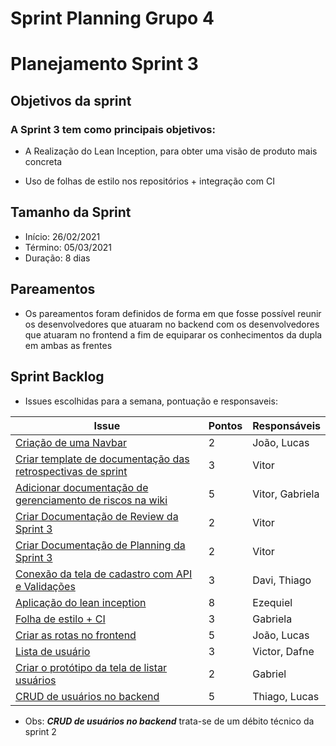 # Sprint Planning Grupo 4

# Planejamento Sprint 3

## Objetivos da sprint

### A Sprint 3 tem como principais objetivos: 

- A Realização do Lean Inception, para obter uma visão de produto mais concreta

- Uso de folhas de estilo nos repositórios + integração com CI

## Tamanho da Sprint

- Início: 26/02/2021
- Término: 05/03/2021
- Duração: 8 dias

## Pareamentos

- Os pareamentos foram definidos de forma em que fosse possível reunir os desenvolvedores que atuaram no backend com os desenvolvedores que atuaram no frontend a fim de equiparar os conhecimentos da dupla em ambas as frentes

## Sprint Backlog

- Issues escolhidas para a semana, pontuação e responsaveis:

|Issue|Pontos|Responsáveis|
|--|--|--|
|[Criação de uma Navbar]("https://github.com/fga-eps-mds/2020-2-G4/issues/38")|2|João, Lucas|
|[Criar template de documentação das retrospectivas de sprint]("https://github.com/fga-eps-mds/2020-2-G4/issues/42")|3|Vitor|
|[Adicionar documentação de gerenciamento de riscos na wiki]("https://github.com/fga-eps-mds/2020-2-G4/issues/43")|5|Vitor, Gabriela|
|[Criar Documentação de Review da Sprint 3]("https://github.com/fga-eps-mds/2020-2-G4/issues/45")|2|Vitor|
|[Criar Documentação de Planning da Sprint 3]("https://github.com/fga-eps-mds/2020-2-G4/issues/46")|2|Vitor|
|[Conexão da tela de cadastro com API e Validações]("https://github.com/fga-eps-mds/2020-2-G4/issues/47")|3|Davi, Thiago|
|[Aplicação do lean inception]("https://github.com/fga-eps-mds/2020-2-G4/issues/48")|8|Ezequiel|
|[Folha de estilo + CI]("https://github.com/fga-eps-mds/2020-2-G4/issues/49")|3|Gabriela|
|[Criar as rotas no frontend]("https://github.com/fga-eps-mds/2020-2-G4/issues/50")|5|João, Lucas|
|[Lista de usuário]("https://github.com/fga-eps-mds/2020-2-G4/issues/51")|3|Victor, Dafne|
|[Criar o protótipo da tela de listar usuários ]("https://github.com/fga-eps-mds/2020-2-G4/issues/44")|2|Gabriel|
|[CRUD de usuários no backend]("https://github.com/fga-eps-mds/2020-2-G4/issues/27")|5|Thiago, Lucas|

- Obs: ***CRUD de usuários no backend*** trata-se de um débito técnico da sprint 2


